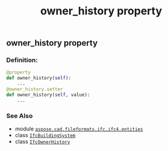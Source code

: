 ﻿---
title: owner_history property
second_title: Aspose.CAD for Python via .NET API References
description: 
type: docs
weight: 110
url: /python-net/aspose.cad.fileformats.ifc.ifc4.entities/ifcbuildingsystem/owner_history/
is_root: false
---

## owner_history property

### Definition:
```python
@property
def owner_history(self):
    ...
@owner_history.setter
def owner_history(self, value):
    ...
```

### See Also
* module [`aspose.cad.fileformats.ifc.ifc4.entities`](../../)
* class [`IfcBuildingSystem`](/cad/python-net/aspose.cad.fileformats.ifc.ifc4.entities/ifcbuildingsystem)
* class [`IfcOwnerHistory`](/cad/python-net/aspose.cad.fileformats.ifc.ifc4.entities/ifcownerhistory)

